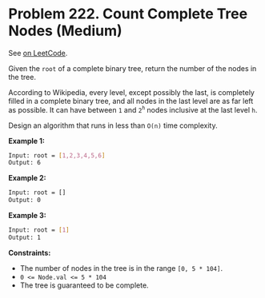 Problem 222. Count Complete Tree Nodes (Medium)
===============================================

See [on LeetCode](https://leetcode.com/problems/count-complete-tree-nodes/).

Given the `root` of a complete binary tree, return the number of the nodes in the tree.

According to Wikipedia, every level, except possibly the last, is completely filled in a complete binary tree, and all nodes in the last level are as far left as possible. It can have between `1` and `2`<sup>`h`</sup> nodes inclusive at the last level `h`.

Design an algorithm that runs in less than `O(n)` time complexity. 

**Example 1:**

```bash
Input: root = [1,2,3,4,5,6]
Output: 6
```

**Example 2:**

```bash
Input: root = []
Output: 0
```

**Example 3:**

```bash
Input: root = [1]
Output: 1
```

**Constraints:**

* The number of nodes in the tree is in the range `[0, 5 * 104]`.
* `0 <= Node.val <= 5 * 104`
* The tree is guaranteed to be complete.
